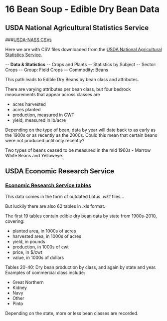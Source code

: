 # 16 Bean Soup - Edible Dry Bean Data

## USDA National Agricultural Statistics Service

###[USDA-NASS CSVs](16-bean-csv)

Here we are with CSV files downloaded from the [USDA National Agricultural Statistics Service](https://www.nass.usda.gov/index.php). 

-- **Data & Statistics** -- Crops and Plants -- Statistics by Subject -- Sector: Crops -- Group: Field Crops -- Commodity: Beans

This path leads to Edible Dry Beans by bean class and attributes.

There are varying attributes per bean class, but four bedrock measurements that appear across classes are

- acres harvested
- acres planted
- production, measured in CWT
- yield, measured in lb/acre

Depending on the type of bean, data by year will date back to as early as the 1900s or as recently as the 2000s. Could this mean that certain beans were not produced until only recently? 

Two types of beans ceased to be measured in the mid 1960s - Marrow White Beans and Yelloweye. 


## USDA Economic Research Service

### [Economic Research Service tables](16-bean-tables)

This data comes in the form of outdated Lotus _.wk1_ files...

But luckily there are also 62 tables in .xls format.

The first 19 tables contain edible dry bean data by state from 1900s-2010, covering: 

- planted area, in 1000s of acres
- harvested area, in 1000s of acres
- yield, in pounds
- production, in 1000s of cwt
- price, in $/cwt
- value, in 1000s of dollars

Tables 20-40: Dry bean production by class, and again by state and year. Examples of commercial class include:

- Great Northern
- Kidney
- Navy
- Other
- Pinto

Depending on the state, more or less bean classes are recorded.









